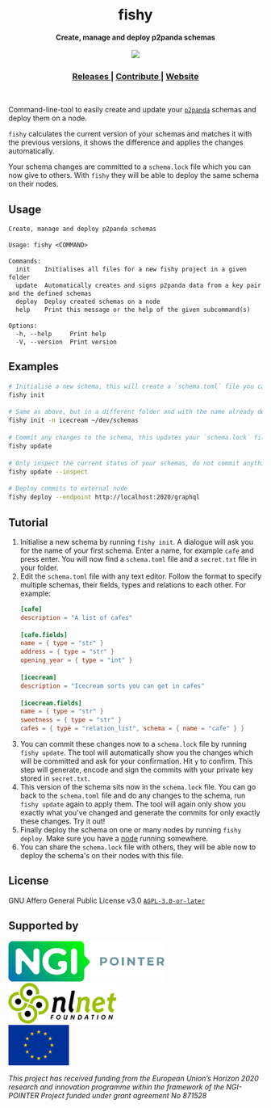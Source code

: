 <h1 align="center">fishy</h1>

<div align="center">
  <strong>Create, manage and deploy p2panda schemas</strong>
</div>

<br />

<div align="center">
  <a href="https://www.youtube.com/watch?v=buJZeQAmrq8" target="_blank">
    <img src="https://raw.githubusercontent.com/p2panda/fishy/main/example.gif" width="600" />
  </a>
</div>

<div align="center">
  <h3>
    <a href="https://github.com/p2panda/fishy/releases">
      Releases
    </a>
    <span> | </span>
    <a href="https://p2panda.org/about/contribute">
      Contribute
    </a>
    <span> | </span>
    <a href="https://p2panda.org">
      Website
    </a>
  </h3>
</div>

<br/>

Command-line-tool to easily create and update your [`p2panda`] schemas and
deploy them on a node. 

`fishy` calculates the current version of your schemas and matches it with the
previous versions, it shows the difference and applies the changes
automatically.

Your schema changes are committed to a `schema.lock` file which you can now
give to others. With `fishy` they will be able to deploy the same schema on
their nodes.

## Usage

```
Create, manage and deploy p2panda schemas

Usage: fishy <COMMAND>

Commands:
  init    Initialises all files for a new fishy project in a given folder
  update  Automatically creates and signs p2panda data from a key pair and the defined schemas
  deploy  Deploy created schemas on a node
  help    Print this message or the help of the given subcommand(s)

Options:
  -h, --help     Print help
  -V, --version  Print version
```

## Examples

```bash
# Initialise a new schema, this will create a `schema.toml` file you can edit
fishy init

# Same as above, but in a different folder and with the name already defined
fishy init -n icecream ~/dev/schemas

# Commit any changes to the schema, this updates your `schema.lock` file
fishy update

# Only inspect the current status of your schemas, do not commit anything
fishy update --inspect

# Deploy commits to external node
fishy deploy --endpoint http://localhost:2020/graphql
```

## Tutorial

1. Initialise a new schema by running `fishy init`. A dialogue will ask you for
   the name of your first schema. Enter a name, for example `cafe` and press
   enter. You will now find a `schema.toml` file and a `secret.txt` file in
   your folder.
2. Edit the `schema.toml` file with any text editor. Follow the format to
   specify multiple schemas, their fields, types and relations to each other.
   For example:
   ```toml
   [cafe]
   description = "A list of cafes"

   [cafe.fields]
   name = { type = "str" }
   address = { type = "str" }
   opening_year = { type = "int" }

   [icecream]
   description = "Icecream sorts you can get in cafes"

   [icecream.fields]
   name = { type = "str" }
   sweetness = { type = "str" }
   cafes = { type = "relation_list", schema = { name = "cafe" } }
   ```
3. You can commit these changes now to a `schema.lock` file by running `fishy
   update`. The tool will automatically show you the changes which will be
   committed and ask for your confirmation. Hit `y` to confirm. This step will
   generate, encode and sign the commits with your private key stored in
   `secret.txt`.
4. This version of the schema sits now in the `schema.lock` file. You can go
   back to the `schema.toml` file and do any changes to the schema, run `fishy
   update` again to apply them. The tool will again only show you exactly what
   you've changed and generate the commits for only exactly these changes. Try
   it out!
5. Finally deploy the schema on one or many nodes by running `fishy deploy`.
   Make sure you have a [node](https://github.com/p2panda/aquadoggo) running
   somewhere.
6. You can share the `schema.lock` file with others, they will be able now to
   deploy the schema's on their nodes with this file.

## License

GNU Affero General Public License v3.0 [`AGPL-3.0-or-later`](LICENSE)

## Supported by

<img src="https://raw.githubusercontent.com/p2panda/.github/main/assets/ngi-logo.png" width="auto" height="80px"><br />
<img src="https://raw.githubusercontent.com/p2panda/.github/main/assets/nlnet-logo.svg" width="auto" height="80px"><br />
<img src="https://raw.githubusercontent.com/p2panda/.github/main/assets/eu-flag-logo.png" width="auto" height="80px">

*This project has received funding from the European Union’s Horizon 2020
research and innovation programme within the framework of the NGI-POINTER
Project funded under grant agreement No 871528*

[`p2panda`]: https://p2panda.org
